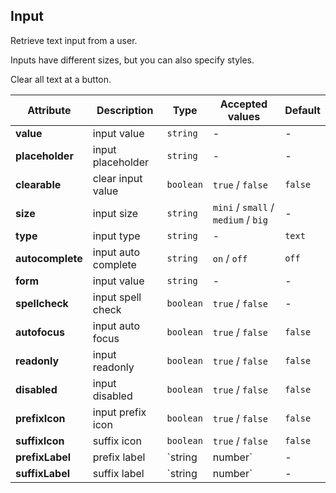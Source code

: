 ## Input

Retrieve text input from a user.

<ex-code name="ex-input-basic"/>

</ex-code>

<ex-code name="ex-input-size"/>

Inputs have different sizes, but you can also specify styles.

</ex-code>

<ex-code name="ex-input-label"/></ex-code>

<ex-code name="ex-input-clearable"/>

Clear all text at a button.

</ex-code>

<ex-code name="ex-input-disabled"/></ex-code>

<ex-footer edit-link="https://github.com/zeit-ui/vue/edit/master/docs/en-us/components/input.md">

| Attribute | Description | Type | Accepted values | Default
| ---------- | ---------- | ---- |  -------------- | ------ |
| **value** | input value | `string` | - | - |
| **placeholder** | input placeholder | `string` | - | - |
| **clearable** | clear input value | `boolean` | `true` / `false` | `false` |
| **size** | input size | `string` | `mini` / `small` / `medium` / `big` | - |
| **type** | input type | `string` | - | `text` |
| **autocomplete** | input auto complete | `string` | `on` / `off` | `off` |
| **form** | input value | `string` | - | - |
| **spellcheck** | input spell check | `boolean` | `true` / `false` | - |
| **autofocus** | input auto focus | `boolean` | `true` / `false` | `false` |
| **readonly** | input readonly | `boolean` | `true` / `false` | `false` |
| **disabled** | input disabled | `boolean` | `true` / `false` | `false` |
| **prefixIcon** | input prefix icon | `boolean` | `true` / `false` | `false` |
| **suffixIcon** | suffix icon | `boolean` | `true` / `false` | `false` |
| **prefixLabel** | prefix label | `string | number` | - | - |
| **suffixLabel** | suffix label | `string | number` | - | - |

</ex-footer>
